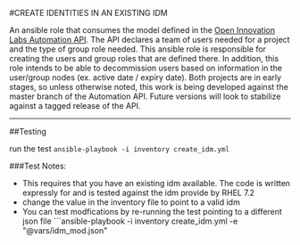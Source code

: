 #CREATE IDENTITIES IN AN EXISTING IDM 

An ansible role that consumes the model defined in the [Open Innovation Labs Automation API](https://github.com/rht-labs/api-design). The API declares a team of users needed for a project and the type of group role needed. This ansible role is responsible for creating the users and group roles that are defined there. In addition, this role intends to be able to decommission users based on information in the user/group nodes (ex. active date / expiry date). Both projects are in early stages, so unless otherwise noted, this work is being developed against the master branch of the Automation API. Future versions will look to stabilize against a tagged release of the API.

---
##Testing

run the test ```ansible-playbook -i inventory create_idm.yml```

###Test Notes: 

* This requires that you have an existing idm available. The code is written expressly for and is tested against the idm provide by RHEL 7.2
* change the value in the inventory file to point to a valid idm
* You can test modfications by re-running the test pointing to a different json file ```ansible-playbook -i inventory create_idm.yml -e "@vars/idm_mod.json"

